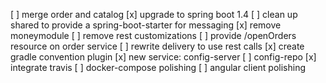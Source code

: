[ ] merge order and catalog
[x] upgrade to spring boot 1.4
[ ] clean up shared to provide a spring-boot-starter for messaging
[x] remove moneymodule 
[ ] remove rest customizations
[ ] provide /openOrders resource on order service
[ ] rewrite delivery to use rest calls 
[x] create gradle convention plugin 
[x] new service: config-server 
[ ] config-repo
[x] integrate travis
[ ] docker-compose polishing
[ ] angular client polishing

